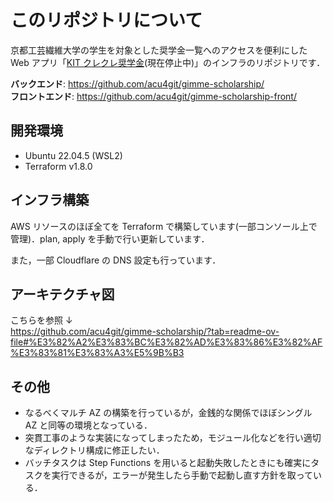 # このリポジトリについて

京都工芸繊維大学の学生を対象とした奨学金一覧へのアクセスを便利にした Web アプリ「[KIT クレクレ奨学金](https://www.kit-gimme-scholarship.com/)(現在停止中)」のインフラのリポジトリです．

**バックエンド**: https://github.com/acu4git/gimme-scholarship/<br>
**フロントエンド**: https://github.com/acu4git/gimme-scholarship-front/

## 開発環境

- Ubuntu 22.04.5 (WSL2)
- Terraform v1.8.0

## インフラ構築

AWS リソースのほぼ全てを Terraform で構築しています(一部コンソール上で管理)．plan, apply を手動で行い更新しています．

また，一部 Cloudflare の DNS 設定も行っています．

## アーキテクチャ図

こちらを参照 ↓<br>
https://github.com/acu4git/gimme-scholarship/?tab=readme-ov-file#%E3%82%A2%E3%83%BC%E3%82%AD%E3%83%86%E3%82%AF%E3%83%81%E3%83%A3%E5%9B%B3

## その他

- なるべくマルチ AZ の構築を行っているが，金銭的な関係でほぼシングル AZ と同等の環境となっている．
- 突貫工事のような実装になってしまったため，モジュール化などを行い適切なディレクトリ構成に修正したい．
- バッチタスクは Step Functions を用いると起動失敗したときにも確実にタスクを実行できるが，エラーが発生したら手動で起動し直す方針を取っている．
